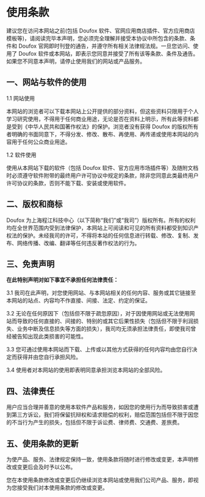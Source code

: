 # 使用条款

建议您在访问本网站之前(包括 Doufox 软件、官网应用商店插件、官方应用商店模板等)，请阅读完毕本声明，您必须完全理解并接受本协议中所包含的条款、条件和 Doufox 官网即时刊登的通告，并遵守所有相关法律规法规。一旦您访问、使用了 Doufox 软件或本网站，即表示您同意并接受了所有该等条款、条件及通告。如果您不同意本声明，请停止使用我们的网站或产品服务。

## 一、网站与软件的使用

1.1 网站使用

本网站的浏览者可以下载本网站上公开提供的部分资料，但这些资料只限用于个人学习研究使用，不得用于任何商业用途，无论是否在资料上明示，所有此等资料都是受到《中华人民共和国著作权法》的保护。浏览者没有获得 Doufox 的版权所有者明确的书面同意下，不得分发、修改、散布、再使用、再传递或使用本网站的内容用于任何公众商业用途。

1.2 软件使用

使用从本网站下载的软件（包括 Doufox 软件、官方应用市场插件等）及随附文档时必须遵守软件附带的最终用户许可协议中规定的条款，除非您同意此类最终用户许可协议的条款，否则不能下载、安装或使用软件。

## 二、版权和商标

Doufox 为上海程江科技中心（以下简称“我们”或“我司”）版权所有。所有的权利均在全世界范围内受到法律保护，本网站上可阅读和可见的所有资料都受到知识产权法的保护。未经我司的许可，不得将本站的任何信息进行转载、修改、复制、发布、网络传播、改编、翻译等任何违反著作权法的行为。

## 三、免责声明

**在此特别声明对如下事宜不承担任何法律责任：**

3.1 我司在此声明，对您使用网站、与本网站相关的任何内容、服务或其它链接至本网站的站点、内容均不作直接、间接、法定、约定的保证。

3.2 无论在任何原因下（包括但不限于疏忽原因），对于因使用网站或无法使用网站而导致的任何直接的、间接的、特别的或其它后果性损失（包括但不限于利润损失、业务中断及信息损失等方面的损失），我司均无须承担法律责任，即使我司曾经被告知出现此类损害的可能性。

3.3 您可通过使用本网站而下载、上传或以其他方式获得的任何内容均由您自行决定而获得并由您自行承担风险。

3.4 使用者对本网站的使用即表明同意承担浏览本网站的全部风险。

## 四、法律责任

用户应当合理并善意的使用本软件产品和服务，如因您的使用行为而导致损害或遭到第三方诉讼，我们将保留抗辩权和请求赔偿的权利，赔偿范围包括但不限于因您的不当行为产生的损失，包括但不限于诉讼费、律师费、交通费、差旅费。

## 五、使用条款的更新

为使产品、服务、法律规定保持一致，使用条款将随时进行修改或变更，本声明修改或变更后会及时予以公布。

您在本使用条款修改或变更后仍继续浏览本网站或使用我们公司产品、服务，即视为您接受我们对本使用条款的修改或变更。

